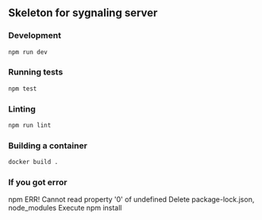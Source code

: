 ## Skeleton for sygnaling server 

### Development

```bash
npm run dev
```

### Running tests

```bash
npm test
```

### Linting

```bash
npm run lint
```

### Building a container

```bash
docker build .
```

### If you got error 

npm ERR! Cannot read property '0' of undefined
    Delete 
        package-lock.json, node_modules
    Execute
        npm install  
       